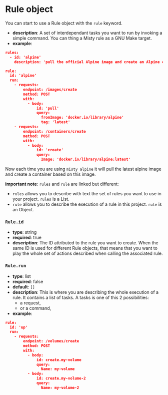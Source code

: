 # Rule object

You can start to use a Rule object with the `rule` keyword.

- **description**: A set of interdependant tasks you want to run by invoking a simple command. You can thing a Misty rule as a GNU Make target. 
- **example**:
```json
rules:
  - id: 'alpine'
    description: 'pull the official Alpine image and create an Alpine container'

rule:
  id: 'alpine'
  run:
    - requests:
        endpoint: /images/create
        method: POST
        with:
          - body:
              id: 'pull'
              query:
                fromImage: 'docker.io/library/alpine'
                tag: 'latest'
    - requests:
        endpoint: /containers/create
        method: POST
        with:
          - body:
              id: 'create'
              query:
                Image: 'docker.io/library/alpine:latest'
```

Now each time you are using `misty alpine` it will pull the latest alpine image and create a container based on this image.

**important note**: `rules` and `rule` are linked but different:
- `rules` allows you to describe with text the set of rules you want to use in your project. `rules` is a List.
- `rule` allows you to describe the execution of a rule in this project. `rule` is an Object.

### `Rule.id`

- **type**: string
- **required**: true
- **description**: The ID attributed to the rule you want to create. When the same ID is used for different Rule objects, that means that you want to play the whole set of actions described when calling the associated rule.

### `Rule.run`

- **type**: list
- **required**: false
- **default**: `[]`
- **description**: This is where you are describing the whole execution of a rule. It contains a list of tasks. A tasks is one of this 2 possibilities:
    - a request,
    - or a command,
- **example**:
```json
rule:
  id: 'up'
  run:
    - requests:
        endpoint: /volumes/create
        method: POST
        with:
          - body:
              id: create.my-volume
              query:
                Name: my-volume
          - body:
              id: create.my-volume-2
              query:
                Name: my-volume-2
```
